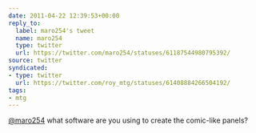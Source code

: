 ```yaml
---
date: 2011-04-22 12:39:53+00:00
reply_to:
  label: maro254's tweet
  name: maro254
  type: twitter
  url: https://twitter.com/maro254/statuses/61187544980795392/
source: twitter
syndicated:
- type: twitter
  url: https://twitter.com/roy_mtg/statuses/61408884266504192/
tags:
- mtg
---
```


[@maro254](https://twitter.com/maro254/) what software are you using to create the comic-like panels?